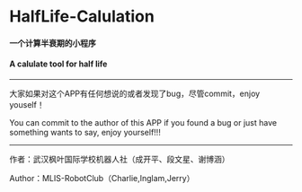 # HalfLife-Calulation

#### 一个计算半衰期的小程序

#### A calulate tool for half life

***
大家如果对这个APP有任何想说的或者发现了bug，尽管commit，enjoy youself！

You can commit to the author of this APP if you found a bug or just have something wants to say, enjoy yourself!!!

***
作者：武汉枫叶国际学校机器人社（成开平、段文星、谢博涵）

Author：MLIS-RobotClub（Charlie,Inglam,Jerry）
